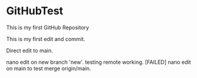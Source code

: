 # GitHubTest
This is my first GitHub Repository

This is my first edit and commit.

Direct edit to main.

nano edit on new branch 'new'. testing remote working.
[FAILED] nano edit on main to test merge origin/main.
